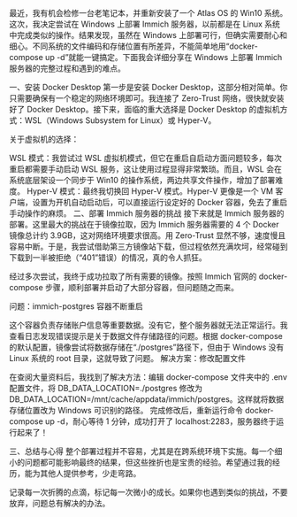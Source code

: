 最近，我有机会检修一台老笔记本，并重新安装了一个 Atlas OS 的 Win10 系统。这次，我决定尝试在 Windows 上部署 Immich 服务器，以前都是在 Linux 系统中完成类似的操作。结果发现，虽然在 Windows 上部署可行，但确实需要耐心和细心。不同系统的文件编码和存储位置有所差异，不能简单地用“docker-compose up -d”就能一键搞定。下面我会详细分享在 Windows 上部署 Immich 服务器的完整过程和遇到的难点。

一、安装 Docker Desktop
第一步是安装 Docker Desktop，这部分相对简单。你只需要确保有一个稳定的网络环境即可。我连接了 Zero-Trust 网络，很快就安装好了 Docker Desktop。接下来，面临的重大选择是 Docker Desktop 的虚拟机方式：WSL（Windows Subsystem for Linux）或 Hyper-V。

关于虚拟机的选择：

WSL 模式：我尝试过 WSL 虚拟机模式，但它在重启自启动方面问题较多，每次重启都需要手动启动 WSL 服务，这让使用过程显得非常繁琐。而且，WSL 会在系统底层架设一个同步于 Win10 的操作系统，两边共享文件操作，增加了部署难度。
Hyper-V 模式：最终我切换回 Hyper-V 模式。Hyper-V 更像是一个 VM 客户端，设置为开机自动启动后，可以直接运行设定好的 Docker 容器，免去了重启手动操作的麻烦。
二、部署 Immich 服务器的挑战
接下来就是 Immich 服务器的部署。这里最大的挑战在于镜像拉取，因为 Immich 服务器需要的 4 个 Docker 镜像总计约 3.9GB，这对网络环境要求很高。用 Zero-Trust 显然不够，速度慢且容易中断。于是，我尝试借助第三方镜像站下载，但过程依然充满坎坷，经常碰到下载到一半被拒绝（“401”错误）的情况，真的令人抓狂。

经过多次尝试，我终于成功拉取了所有需要的镜像。按照 Immich 官网的 docker-compose 步骤，顺利部署并启动了大部分容器，但问题随之而来。

问题：immich-postgres 容器不断重启

这个容器负责存储账户信息等重要数据。没有它，整个服务器就无法正常运行。我查看日志发现错误提示是关于数据文件存储路径的问题。根据 docker-compose 的默认配置，镜像尝试将数据存储在“./postgres”路径下，但由于 Windows 没有 Linux 系统的 root 目录，这就导致了问题。
解决方案：修改配置文件

在查阅大量资料后，我找到了解决方法：编辑 docker-compose 文件夹中的 .env 配置文件，将 DB_DATA_LOCATION=./postgres 修改为 DB_DATA_LOCATION=/mnt/cache/appdata/immich/postgres。这样就将数据存储位置改为 Windows 可识别的路径。
完成修改后，重新运行命令 docker-compose up -d，耐心等待 1 分钟，成功打开了 localhost:2283，服务器终于运行起来了！

三、总结与心得
整个部署过程并不容易，尤其是在跨系统环境下实施。每一个细小的问题都可能影响最终的结果，但这些挫折也是宝贵的经验。希望通过我的经历，能为其他人提供参考，少走弯路。

记录每一次折腾的点滴，标记每一次微小的成长。如果你也遇到类似的挑战，不要放弃，问题总有解决的办法。